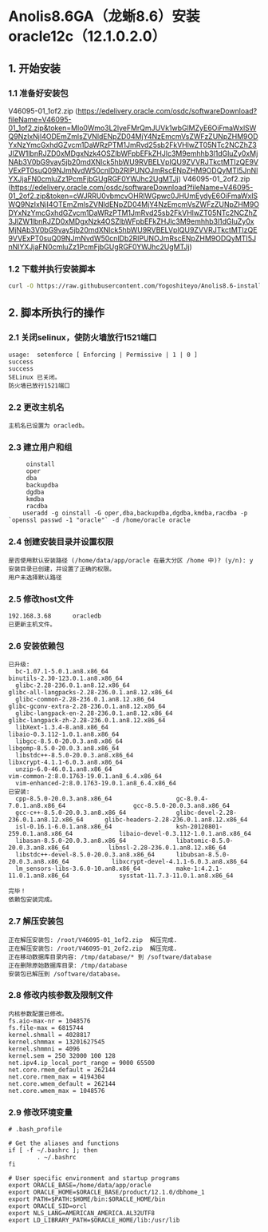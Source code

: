 # Anolis8.6GA（龙蜥8.6）安装oracle12c（12.1.0.2.0）
## 1. 开始安装
### 1.1 准备好安装包
V46095-01_1of2.zip
(https://edelivery.oracle.com/osdc/softwareDownload?fileName=V46095-01_1of2.zip&token=Mlo0Wmo3L2lyeFMrQmJUVk1wbGlMZyE6OiFmaWxlSWQ9NzIxNjI4ODEmZmlsZVNldENpZD04MjY4NzEmcmVsZWFzZUNpZHM9ODYxNzYmcGxhdGZvcm1DaWRzPTM1JmRvd25sb2FkVHlwZT05NTc2NCZhZ3JlZW1lbnRJZD0xMDgxNzk4OSZlbWFpbEFkZHJlc3M9emhhb3l1dGluZy0xMjNAb3V0bG9vay5jb20mdXNlck5hbWU9RVBELVpIQU9ZVVRJTkctMTIzQE9VVExPT0suQ09NJmNvdW50cnlDb2RlPUNOJmRscENpZHM9ODQyMTI5JnNlYXJjaFN0cmluZz1PcmFjbGUgRGF0YWJhc2UgMTJj)
V46095-01_2of2.zip
(https://edelivery.oracle.com/osdc/softwareDownload?fileName=V46095-01_2of2.zip&token=cWJRRU0vbmcvOHRlWGpwc0JHUmEydyE6OiFmaWxlSWQ9NzIxNjI4OTEmZmlsZVNldENpZD04MjY4NzEmcmVsZWFzZUNpZHM9ODYxNzYmcGxhdGZvcm1DaWRzPTM1JmRvd25sb2FkVHlwZT05NTc2NCZhZ3JlZW1lbnRJZD0xMDgxNzk4OSZlbWFpbEFkZHJlc3M9emhhb3l1dGluZy0xMjNAb3V0bG9vay5jb20mdXNlck5hbWU9RVBELVpIQU9ZVVRJTkctMTIzQE9VVExPT0suQ09NJmNvdW50cnlDb2RlPUNOJmRscENpZHM9ODQyMTI5JnNlYXJjaFN0cmluZz1PcmFjbGUgRGF0YWJhc2UgMTJj)
### 1.2 下载并执行安装脚本
```bash
curl -O https://raw.githubusercontent.com/Yogoshiteyo/Anolis8.6-install-oracle12c/main/oracle12c_install.sh && chmod +x oracle12c_install.sh && ./oracle12c_install.sh
```
## 2. 脚本所执行的操作
### 2.1 关闭selinux，使防火墙放行1521端口
```
usage:  setenforce [ Enforcing | Permissive | 1 | 0 ]
success
success
SELinux 已关闭。
防火墙已放行1521端口
```
### 2.2 更改主机名
```
主机名已设置为 oracledb。
```
### 2.3 建立用户和组
```
     oinstall
     oper
     dba
     backupdba
     dgdba
     kmdba
     racdba
    useradd -g oinstall -G oper,dba,backupdba,dgdba,kmdba,racdba -p `openssl passwd -1 "oracle"` -d /home/oracle oracle 

```
### 2.4 创建安装目录并设置权限
```
是否使用默认安装路径 (/home/data/app/oracle 在最大分区 /home 中)? (y/n): y
安装目录已创建，并设置了正确的权限。
用户未选择默认路径
```
### 2.5 修改host文件
```
192.168.3.68      oracledb
已更新主机文件。

```
### 2.6 安装依赖包
```
已升级:
  bc-1.07.1-5.0.1.an8.x86_64                                         binutils-2.30-123.0.1.an8.x86_64
  glibc-2.28-236.0.1.an8.12.x86_64                                   glibc-all-langpacks-2.28-236.0.1.an8.12.x86_64
  glibc-common-2.28-236.0.1.an8.12.x86_64                            glibc-gconv-extra-2.28-236.0.1.an8.12.x86_64
  glibc-langpack-en-2.28-236.0.1.an8.12.x86_64                       glibc-langpack-zh-2.28-236.0.1.an8.12.x86_64
  libXext-1.3.4-8.an8.x86_64                                         libaio-0.3.112-1.0.1.an8.x86_64
  libgcc-8.5.0-20.0.3.an8.x86_64                                     libgomp-8.5.0-20.0.3.an8.x86_64
  libstdc++-8.5.0-20.0.3.an8.x86_64                                  libxcrypt-4.1.1-6.0.3.an8.x86_64
  unzip-6.0-46.0.1.an8.x86_64                                        vim-common-2:8.0.1763-19.0.1.an8_6.4.x86_64
  vim-enhanced-2:8.0.1763-19.0.1.an8_6.4.x86_64
已安装:
  cpp-8.5.0-20.0.3.an8.x86_64                  gc-8.0.4-7.0.1.an8.x86_64                   gcc-8.5.0-20.0.3.an8.x86_64
  gcc-c++-8.5.0-20.0.3.an8.x86_64              glibc-devel-2.28-236.0.1.an8.12.x86_64      glibc-headers-2.28-236.0.1.an8.12.x86_64
  isl-0.16.1-6.0.1.an8.x86_64                  ksh-20120801-259.0.1.an8.x86_64             libaio-devel-0.3.112-1.0.1.an8.x86_64
  libasan-8.5.0-20.0.3.an8.x86_64              libatomic-8.5.0-20.0.3.an8.x86_64           libnsl-2.28-236.0.1.an8.12.x86_64
  libstdc++-devel-8.5.0-20.0.3.an8.x86_64      libubsan-8.5.0-20.0.3.an8.x86_64            libxcrypt-devel-4.1.1-6.0.3.an8.x86_64
  lm_sensors-libs-3.6.0-10.an8.x86_64          make-1:4.2.1-11.0.1.an8.x86_64              sysstat-11.7.3-11.0.1.an8.x86_64

完毕！
依赖包安装完成。

```
### 2.7 解压安装包
```
正在解压安装包: /root/V46095-01_1of2.zip  解压完成.
正在解压安装包: /root/V46095-01_2of2.zip  解压完成.
正在移动数据库目录内容: /tmp/database/* 到 /software/database
正在删除原始数据库目录: /tmp/database
安装包已解压到 /software/database。
```
### 2.8 修改内核参数及限制文件
```
内核参数配置已修改。
fs.aio-max-nr = 1048576
fs.file-max = 6815744
kernel.shmall = 4028817
kernel.shmmax = 13201627545
kernel.shmmni = 4096
kernel.sem = 250 32000 100 128
net.ipv4.ip_local_port_range = 9000 65500
net.core.rmem_default = 262144
net.core.rmem_max = 4194304
net.core.wmem_default = 262144
net.core.wmem_max = 1048576
```
### 2.9 修改环境变量
```
# .bash_profile

# Get the aliases and functions
if [ -f ~/.bashrc ]; then
        . ~/.bashrc
fi

# User specific environment and startup programs
export ORACLE_BASE=/home/data/app/oracle
export ORACLE_HOME=$ORACLE_BASE/product/12.1.0/dbhome_1
export PATH=$PATH:$HOME/bin:$ORACLE_HOME/bin
export ORACLE_SID=orcl
export NLS_LANG=AMERICAN_AMERICA.AL32UTF8
export LD_LIBRARY_PATH=$ORACLE_HOME/lib:/usr/lib
```
